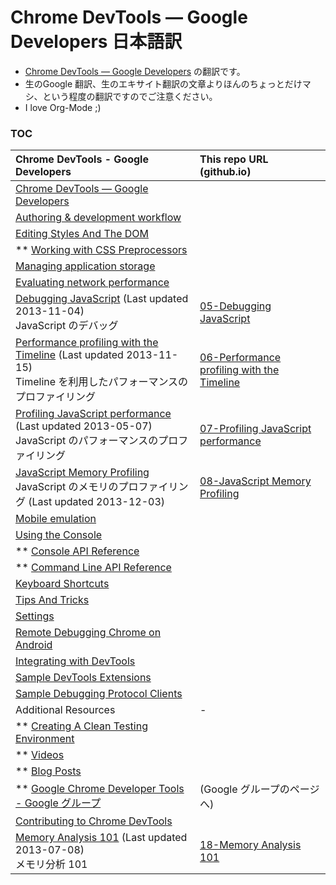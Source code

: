 Chrome DevTools — Google Developers 日本語訳
==========================================


- [Chrome DevTools — Google Developers](https://developers.google.com/chrome-developer-tools/) の翻訳です。
- 生のGoogle 翻訳、生のエキサイト翻訳の文章よりほんのちょっとだけマシ、という程度の翻訳ですのでご注意ください。
- I love Org-Mode ;)




### TOC

| Chrome DevTools - Google Developers | This repo URL (github.io) |
| :-------------- | :------------- |
| [Chrome DevTools — Google Developers](https://developers.google.com/chrome-developer-tools/)  |  |
| [Authoring & development workflow](https://developers.google.com/chrome-developer-tools/docs/authoring-development-workflow)    |  |
| [Editing Styles And The DOM](https://developers.google.com/chrome-developer-tools/docs/dom-and-styles) |  |
| ** [Working with CSS Preprocessors](https://developers.google.com/chrome-developer-tools/docs/css-preprocessors) <br />    |  |
| [Managing application storage](https://developers.google.com/chrome-developer-tools/docs/resource-panel)      |  |
| [Evaluating network performance](https://developers.google.com/chrome-developer-tools/docs/network)    |  |
| [Debugging JavaScript](https://developers.google.com/chrome-developer-tools/docs/javascript-debugging) (Last updated 2013-11-04) <br /> JavaScript のデバッグ      | [05-Debugging JavaScript](http://mahoutsukai.github.io/chrome-devtools-google-developers-japanese/knowledge/Chrome%20DevTools%20%E2%80%94%20Google%20Developers/05-Debugging%20JavaScript.html)     |
| [Performance profiling with the Timeline](https://developers.google.com/chrome-developer-tools/docs/timeline) (Last updated 2013-11-15) <br /> Timeline を利用したパフォーマンスのプロファイリング | [06-Performance profiling with the Timeline](http://mahoutsukai.github.io/chrome-devtools-google-developers-japanese/knowledge/Chrome%20DevTools%20%E2%80%94%20Google%20Developers/06-Performance%20profiling%20with%20the%20Timeline.html) |
| [Profiling JavaScript performance](https://developers.google.com/chrome-developer-tools/docs/cpu-profiling) (Last updated 2013-05-07) <br /> JavaScript のパフォーマンスのプロファイリング   | [07-Profiling JavaScript performance](http://mahoutsukai.github.io/chrome-devtools-google-developers-japanese/knowledge/Chrome%20DevTools%20%E2%80%94%20Google%20Developers/07-Profiling%20JavaScript%20performance.html)    |
| [JavaScript Memory Profiling](https://developers.google.com/chrome-developer-tools/docs/javascript-memory-profiling) <br /> JavaScript のメモリのプロファイリング (Last updated 2013-12-03)     | [08-JavaScript Memory Profiling](http://mahoutsukai.github.io/chrome-devtools-google-developers-japanese/knowledge/Chrome%20DevTools%20%E2%80%94%20Google%20Developers/08-JavaScript%20Memory%20Profiling.html)  |
| [Mobile emulation](https://developers.google.com/chrome-developer-tools/docs/mobile-emulation)  |  |
| [Using the Console](https://developers.google.com/chrome-developer-tools/docs/console) |  |
| ** [Console API Reference](https://developers.google.com/chrome-developer-tools/docs/console-api)   |  |
| ** [Command Line API Reference](https://developers.google.com/chrome-developer-tools/docs/commandline-api)       |  |
| [Keyboard Shortcuts](https://developers.google.com/chrome-developer-tools/docs/shortcuts)     |  |
| [Tips And Tricks](https://developers.google.com/chrome-developer-tools/docs/tips-and-tricks)   |  |
| [Settings](https://developers.google.com/chrome-developer-tools/docs/settings)      |  |
| [Remote Debugging Chrome on Android](https://developers.google.com/chrome-developer-tools/docs/remote-debugging)  |  |
| [Integrating with DevTools](https://developers.google.com/chrome-developer-tools/docs/integrating)  |  |
| [Sample DevTools Extensions](https://developers.google.com/chrome-developer-tools/docs/sample-extensions) |  |
| [Sample Debugging Protocol Clients](https://developers.google.com/chrome-developer-tools/docs/debugging-clients)   |  |
| Additional Resources     | - |
| **  [Creating A Clean Testing Environment](https://developers.google.com/chrome-developer-tools/docs/clean-testing-environment)     |  |
| ** [Videos](https://developers.google.com/chrome-developer-tools/docs/videos)       |  |
| ** [Blog Posts](https://developers.google.com/chrome-developer-tools/docs/blog-posts)     |  |
| ** [Google Chrome Developer Tools - Google グループ](https://groups.google.com/forum/?fromgroups#!forum/google-chrome-developer-tools) | (Google グループのページへ) |
| [Contributing to Chrome DevTools](https://developers.google.com/chrome-developer-tools/docs/contributing)     |  |
| [Memory Analysis 101](https://developers.google.com/chrome-developer-tools/docs/memory-analysis-101) (Last updated 2013-07-08) <br /> メモリ分析 101    | [18-Memory Analysis 101](http://mahoutsukai.github.io/chrome-devtools-google-developers-japanese/knowledge/Chrome%20DevTools%20%E2%80%94%20Google%20Developers/18-Memory%20Analysis%20101.html) |

